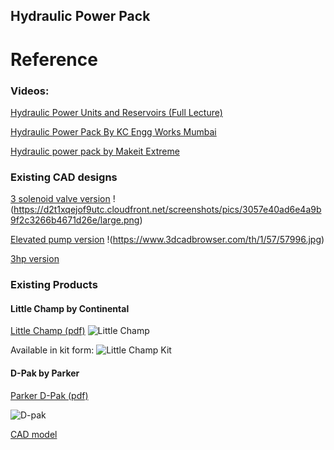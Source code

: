## Hydraulic Power Pack

# Reference


### Videos:

[Hydraulic Power Units and Reservoirs (Full Lecture)](https://www.youtube.com/watch?v=tSc6JfwofIo)

[Hydraulic Power Pack By KC Engg Works Mumbai](https://www.youtube.com/watch?v=yoSQT5fhs50)

[Hydraulic power pack by Makeit Extreme](https://www.youtube.com/watch?v=8pJ3x7WSnxU)


### Existing CAD designs

[3 solenoid valve version](https://grabcad.com/library/hydraulic-power-pack-5)
!(https://d2t1xqejof9utc.cloudfront.net/screenshots/pics/3057e40ad6e4a9b9f2c3266b4671d26e/large.png)

[Elevated pump version](https://www.3dcadbrowser.com/3d-model/hydraulic-power-pack)
!(https://www.3dcadbrowser.com/th/1/57/57996.jpg)

[3hp version](https://www.3dcontentcentral.com/download-model.aspx?catalogid=2252&id=199825)
 
 
 ### Existing Products
 
 #### Little Champ by Continental
 
 [Little Champ (pdf)](https://pdf.directindustry.com/pdf/continental-hydraulics/little-champ-hydraulic-power-units-catalog/7308-97992.html)
 ![Little Champ](http://www.zeushydratech.com/wp-content/uploads/2015/09/Little-Champ-500x500.gif)
 
 Available in kit form: ![Little Champ Kit](https://www.continentalhydraulics.com/wp-content/uploads/2018/11/champ-kit-clean-web.jpg)

#### D-Pak by Parker

[Parker D-Pak (pdf)](https://www.parker.com/Literature/Hydraulic%20Pump%20Division/Hydraulic%20Pump%20Division%20STATIC%20FILES/Sales%20Catalogs%20&%20Thumbnails/Power%20Units/D-Pak%205%20Gallon/D,H,V-Pak_and_V-Pak_Low_Profile_Series_HY28-2661-CD-US.pdf)

![D-pak](https://img.letgo.com/images/8e/d6/6b/fb/8ed66bfb7aac2d71df1232e192f879df.jpg?impolicy=img_600)

[CAD model](https://b2b.partcommunity.com/community/pin/73525/3d-cad-models-d-pak-low-profile-series-hydraulic-power-units)
